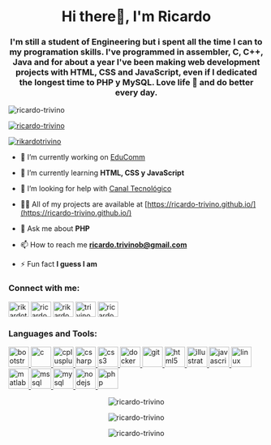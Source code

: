 <h1 align="center">Hi there👋, I'm Ricardo</h1>
<h3 align="center">I'm still a student of Engineering but i spent all the time I can to my programation skills. I've programmed in assembler, C, C++, Java and for about a year I've been making web development projects with HTML, CSS and JavaScript, even if I dedicated the longest time to PHP y MySQL. Love life 🎉 and do better every day.</h3>

<p align="left"> <img src="https://komarev.com/ghpvc/?username=ricardo-trivino&label=Profile%20views&color=0e75b6&style=flat" alt="ricardo-trivino" /> </p>

<p align="left"> <a href="https://github.com/ryo-ma&column=3&margin-w=15&margin-h=15/github-profile-trophy"><img src="https://github-profile-trophy.vercel.app/?username=ricardo-trivino" alt="ricardo-trivino" /></a> </p>

<p align="left"> <a href="https://twitter.com/rikardotrivino" target="blank"><img src="https://img.shields.io/twitter/follow/rikardotrivino?logo=twitter&style=for-the-badge" alt="rikardotrivino" /></a> </p>

- 🔭 I’m currently working on [EduComm](http://educommudec.000webhostapp.com/)

- 🌱 I’m currently learning **HTML, CSS y JavaScript**

- 🤝 I’m looking for help with [Canal Tecnológico](Nourl)

- 👨‍💻 All of my projects are available at [https://ricardo-trivino.github.io/](https://ricardo-trivino.github.io/)

- 💬 Ask me about **PHP**

- 📫 How to reach me **ricardo.trivinob@gmail.com**

- ⚡ Fun fact **I guess I am**

<h3 align="left">Connect with me:</h3>
<p align="left">
<a href="https://twitter.com/rikardotrivino" target="blank"><img align="center" src="https://cdn.jsdelivr.net/npm/simple-icons@3.0.1/icons/twitter.svg" alt="rikardotrivino" height="30" width="40" /></a>
<a href="https://linkedin.com/in/ricardo-triviño-8933a7148" target="blank"><img align="center" src="https://cdn.jsdelivr.net/npm/simple-icons@3.0.1/icons/linkedin.svg" alt="ricardo-triviño-8933a7148" height="30" width="40" /></a>
<a href="https://fb.com/rikardo.trivino" target="blank"><img align="center" src="https://cdn.jsdelivr.net/npm/simple-icons@3.0.1/icons/facebook.svg" alt="rikardo.trivino" height="30" width="40" /></a>
<a href="https://instagram.com/trivino.ricardo" target="blank"><img align="center" src="https://cdn.jsdelivr.net/npm/simple-icons@3.0.1/icons/instagram.svg" alt="trivino.ricardo" height="30" width="40" /></a>
<a href="https://www.youtube.com/c/ricardo triviño" target="blank"><img align="center" src="https://cdn.jsdelivr.net/npm/simple-icons@3.0.1/icons/youtube.svg" alt="ricardo triviño" height="30" width="40" /></a>
</p>

<h3 align="left">Languages and Tools:</h3>
<p align="left"> <a href="https://getbootstrap.com" target="_blank"> <img src="https://devicons.github.io/devicon/devicon.git/icons/bootstrap/bootstrap-plain.svg" alt="bootstrap" width="40" height="40"/> </a> <a href="https://www.cprogramming.com/" target="_blank"> <img src="https://devicons.github.io/devicon/devicon.git/icons/c/c-original.svg" alt="c" width="40" height="40"/> </a> <a href="https://www.w3schools.com/cpp/" target="_blank"> <img src="https://devicons.github.io/devicon/devicon.git/icons/cplusplus/cplusplus-original.svg" alt="cplusplus" width="40" height="40"/> </a> <a href="https://www.w3schools.com/cs/" target="_blank"> <img src="https://devicons.github.io/devicon/devicon.git/icons/csharp/csharp-original.svg" alt="csharp" width="40" height="40"/> </a> <a href="https://www.w3schools.com/css/" target="_blank"> <img src="https://devicons.github.io/devicon/devicon.git/icons/css3/css3-original-wordmark.svg" alt="css3" width="40" height="40"/> </a> <a href="https://www.docker.com/" target="_blank"> <img src="https://devicons.github.io/devicon/devicon.git/icons/docker/docker-original-wordmark.svg" alt="docker" width="40" height="40"/> </a> <a href="https://git-scm.com/" target="_blank"> <img src="https://www.vectorlogo.zone/logos/git-scm/git-scm-icon.svg" alt="git" width="40" height="40"/> </a> <a href="https://www.w3.org/html/" target="_blank"> <img src="https://devicons.github.io/devicon/devicon.git/icons/html5/html5-original-wordmark.svg" alt="html5" width="40" height="40"/> </a> <a href="https://www.adobe.com/in/products/illustrator.html" target="_blank"> <img src="https://www.vectorlogo.zone/logos/adobe_illustrator/adobe_illustrator-icon.svg" alt="illustrator" width="40" height="40"/> </a> <a href="https://developer.mozilla.org/en-US/docs/Web/JavaScript" target="_blank"> <img src="https://devicons.github.io/devicon/devicon.git/icons/javascript/javascript-original.svg" alt="javascript" width="40" height="40"/> </a> <a href="https://www.linux.org/" target="_blank"> <img src="https://devicons.github.io/devicon/devicon.git/icons/linux/linux-original.svg" alt="linux" width="40" height="40"/> </a> <a href="https://www.mathworks.com/" target="_blank"> <img src="https://raw.githubusercontent.com/simple-icons/simple-icons/master/icons/mathworks.svg" alt="matlab" width="40" height="40"/> </a> <a href="https://www.microsoft.com/en-us/sql-server" target="_blank"> <img src="https://cdn.worldvectorlogo.com/logos/microsoft-sql-server.svg" alt="mssql" width="40" height="40"/> </a> <a href="https://www.mysql.com/" target="_blank"> <img src="https://devicons.github.io/devicon/devicon.git/icons/mysql/mysql-original-wordmark.svg" alt="mysql" width="40" height="40"/> </a> <a href="https://nodejs.org" target="_blank"> <img src="https://devicons.github.io/devicon/devicon.git/icons/nodejs/nodejs-original-wordmark.svg" alt="nodejs" width="40" height="40"/> </a> <a href="https://www.php.net" target="_blank"> <img src="https://devicons.github.io/devicon/devicon.git/icons/php/php-original.svg" alt="php" width="40" height="40"/> </a> </p>

<p align="center"><img align="center" src="https://github-readme-stats.vercel.app/api/top-langs?username=ricardo-trivino&show_icons=true&locale=en&layout=compact" alt="ricardo-trivino" /></p>

<p align="center"><img align="center" src="https://github-readme-stats.vercel.app/api?username=ricardo-trivino&show_icons=true&locale=en" alt="ricardo-trivino" /></p>

<p align="center"><img align="center" src="https://github-readme-streak-stats.herokuapp.com/?user=ricardo-trivino&" alt="ricardo-trivino" /></p>
